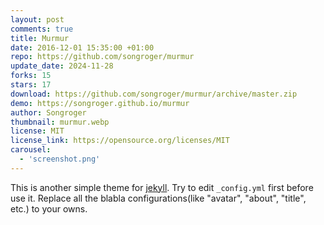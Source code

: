 ```yaml
---
layout: post
comments: true
title: Murmur
date: 2016-12-01 15:35:00 +01:00
repo: https://github.com/songroger/murmur
update_date: 2024-11-28
forks: 15
stars: 17
download: https://github.com/songroger/murmur/archive/master.zip
demo: https://songroger.github.io/murmur
author: Songroger
thumbnail: murmur.webp
license: MIT
license_link: https://opensource.org/licenses/MIT
carousel:
  - 'screenshot.png'
---
```


This is another simple theme for [jekyll](https://jekyllrb.com/). Try to edit `_config.yml` first before use it. Replace all the blabla configurations(like "avatar", "about", "title", etc.) to your owns.
